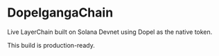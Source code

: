 # DopelgangaChain

Live LayerChain built on Solana Devnet using Dopel as the native token.

This build is production-ready.
